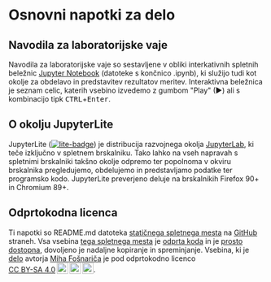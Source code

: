 # Osnovni napotki za delo

## Navodila za laboratorijske vaje

Navodila za laboratorijske vaje so sestavljene v obliki interkativnih spletnih beležnic [Jupyter Notebook](https://docs.jupyter.org/en/latest/) (datoteke s končnico .ipynb), ki služijo tudi kot okolje za obdelavo in predstavitev rezultatov meritev. Interaktivna beležnica je seznam celic, katerih vsebino izvedemo z gumbom "Play" (&#9658;) ali s kombinacijo tipk <kbd>CTRL</kbd>+<kbd>Enter</kbd>.

## O okolju JupyterLite

JupyterLite ([![lite-badge](https://jupyterlite.rtfd.io/en/latest/_static/badge.svg)](https://jupyterlite.github.io/demo)) je distribucija razvojnega okolja [JupyterLab](https://docs.jupyter.org/en/latest/), ki teče izključno v spletnem brskalniku. Tako lahko na vseh napravah s spletnimi brskalniki takšno okolje odpremo ter popolnoma v okviru brskalnika pregledujemo, obdelujemo in predstavljamo podatke ter programsko kodo. JupyterLite preverjeno deluje na brskalnikih Firefox 90+ in Chromium 89+.

## Odprtokodna licenca

Ti napotki so README.md datoteka [statičnega spletnega mesta](https://mihaf.github.io/bm) na [GitHub](https://github.com/) straneh. Vsa vsebina [tega spletnega mesta](https://mihaf.github.io/bm) je [odprta koda](https://en.wikipedia.org/wiki/Open_source) in je [prosto dostopna](https://github.com/mihaf/bm), dovoljeno je nadaljne kopiranje in spreminjanje. Vsebina, ki je <a property="dct:title" rel="cc:attributionURL" href="https://github.com/mihaf/bm">delo</a> avtorja <a rel="cc:attributionURL dct:creator" property="cc:attributionName" href="https://www.zf.uni-lj.si/si/predstavitev/zaposleni/miha-fosnaric">Miha Fošnariča</a> je pod odprtokodno licenco <a href="https://creativecommons.org/licenses/by-sa/4.0/deed.sl" target="_blank" rel="license noopener noreferrer" style="display:inline-block;">CC BY-SA 4.0<img style="height:22px!important;margin-left:3px;vertical-align:text-bottom;" src="https://mirrors.creativecommons.org/presskit/icons/cc.svg?ref=chooser-v1"><img style="height:22px!important;margin-left:3px;vertical-align:text-bottom;" src="https://mirrors.creativecommons.org/presskit/icons/by.svg?ref=chooser-v1"><img style="height:22px!important;margin-left:3px;vertical-align:text-bottom;" src="https://mirrors.creativecommons.org/presskit/icons/sa.svg?ref=chooser-v1"></a>.
